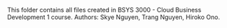 This folder contains all files created in BSYS 3000 - Cloud Business Development 1 course. 
Authors: Skye Nguyen, Trang Nguyen, Hiroko Ono. 
